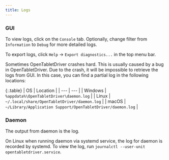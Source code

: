 ```yaml
---
title: Logs
---
```


### GUI

To view logs, click on the `Console` tab. Optionally, change filter from `Information` to `Debug` for more detailed logs.

To export logs, click `Help` -> `Export diagnostics...` in the top menu bar.

Sometimes OpenTabletDriver crashes hard. This is usually caused by a bug in OpenTabletDriver. Due to the crash, it will be impossible to retrieve the logs from GUI. In this case, you can find a partial log in the following locations:

{:.table}
| OS | Location |
| --- | --- |
| Windows | `%appdata%\OpenTabletDriver\daemon.log` |
| Linux | `~/.local/share/OpenTabletDriver/daemon.log` |
| macOS | `~/Library/Application Support/OpenTabletDriver/daemon.log` |

### Daemon

The output from daemon is the log.

On Linux when running daemon via systemd service, the log for daemon is recorded by systemd. To view the log, run `journalctl --user-unit opentabletdriver.service`.

